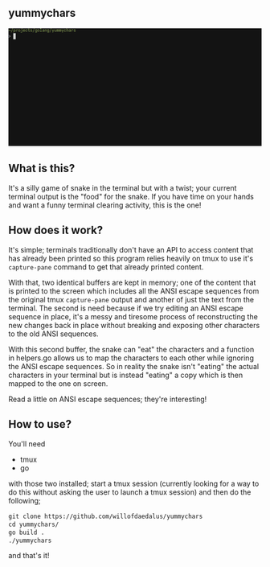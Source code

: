 ## yummychars
![snek go nom nom](./assets/demo_snake.gif)

## What is this?
It's a silly game of snake in the terminal but with a twist; your current terminal
output is the "food" for the snake. If you have time on your hands and want a funny
terminal clearing activity, this is the one!

## How does it work?
It's simple; terminals traditionally don't have an API to access content that has
already been printed so this program relies heavily on tmux to use it's `capture-pane`
command to get that already printed content.  

With that, two identical buffers are kept in memory; one of the content that is printed
to the screen which includes all the ANSI escape sequences from the original tmux
`capture-pane` output and another of just the text from the terminal. The second is
need because if we try editing an ANSI escape sequence in place, it's a messy and
tiresome process of reconstructing the new changes back in place without breaking
and exposing other characters to the old ANSI sequences.  

With this second buffer, the snake can "eat" the characters and a function in
helpers.go allows us to map the characters to each other while ignoring the ANSI
escape sequences. So in reality the snake isn't "eating" the actual characters in
your terminal but is instead "eating" a copy which is then mapped to the one on
screen.  

Read a little on ANSI escape sequences; they're interesting!  

## How to use?
You'll need
* tmux
* go

with those two installed; start a tmux session (currently looking for a way to do
this without asking the user to launch a tmux session) and then do the following;
```
git clone https://github.com/willofdaedalus/yummychars
cd yummychars/
go build .
./yummychars
```
and that's it!
